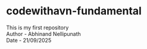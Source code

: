 # codewithavn-fundamental
This is my first repository
<br>
Author - Abhinand Nellipunath
<br>
Date - 21/09/2025
